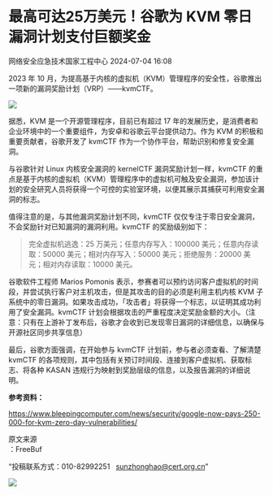 #  最高可达25万美元！谷歌为 KVM 零日漏洞计划支付巨额奖金   
 网络安全应急技术国家工程中心   2024-07-04 16:08  
  
2023 年 10 月，为提高基于内核的虚拟机（KVM）管理程序的安全性，谷歌推出一项新的漏洞奖励计划（VRP）——kvmCTF。  
  
![](https://mmbiz.qpic.cn/mmbiz_png/qq5rfBadR38uOwkolTprFg5U4fmh6gSEd33SmnenyzCegMvWic8I3fnBJiboe70JPMYuj9lTqXBJW699tHJEbSeQ/640?wx_fmt=png&from=appmsg&wxfrom=13&tp=wxpic "")  
  
据悉，KVM 是一个开源管理程序，目前已有超过 17 年的发展历史，是消费者和企业环境中的一个重要组件，为安卓和谷歌云平台提供动力。作为 KVM 的积极和重要贡献者，谷歌开发了 kvmCTF 作为一个协作平台，帮助识别和修复安全漏洞。  
  
与谷歌针对 Linux 内核安全漏洞的 kernelCTF 漏洞奖励计划一样，kvmCTF 的重点是基于内核的虚拟机（KVM）管理程序中的虚拟机可触及安全漏洞，参加该计划的安全研究人员将获得一个可控的实验室环境，以便其展示其捕获可利用安全漏洞的标志。  
  
值得注意的是，与其他漏洞奖励计划不同，kvmCTF 仅仅专注于零日安全漏洞，不会奖励针对已知漏洞的漏洞利用。kvmCTF 的奖励级别如下：  
> 完全虚拟机逃逸：25 万美元；任意内存写入：100000 美元；任意内存读取：50000 美元；相对内存写入：50000 美元；拒绝服务：20000 美元；相对内存读取：10000 美元。  
  
  
谷歌软件工程师 Marios Pomonis 表示，参赛者可以预约访问客户虚拟机的时间段，并尝试执行客户对主机攻击，但是其攻击的目的必须是利用主机内核 KVM 子系统中的零日漏洞。如果攻击成功，「攻击者」将获得一个标志，以证明其成功利用了安全漏洞。kvmCTF 计划会根据攻击的严重程度决定奖励金额的大小。（注意：只有在上游补丁发布后，谷歌才会收到已发现零日漏洞的详细信息，以确保与开源社区同步共享信息）  
  
最后，谷歌方面强调，在开始参与 kvmCTF 计划前，参与者必须查看、了解清楚 kvmCTF 的各项规则，其中包括有关预订时间段、连接到客户虚拟机、获取标志、将各种 KASAN 违规行为映射到奖励层级的信息，以及报告漏洞的详细说明。  
  
**参考资料：**  
  
https://www.bleepingcomputer.com/news/security/google-now-pays-250-000-for-kvm-zero-day-vulnerabilities/  
  
  
  
原文来源  
：FreeBuf  
  
“投稿联系方式：010-82992251   sunzhonghao@cert.org.cn”  
  
![](https://mmbiz.qpic.cn/mmbiz_jpg/GoUrACT176n1NvL0JsVSB8lNDX2FCGZjW0HGfDVnFao65ic4fx6Rv4qylYEAbia4AU3V2Zz801UlicBcLeZ6gS6tg/640?wx_fmt=other&wxfrom=5&wx_lazy=1&wx_co=1&tp=webp "")  
  
